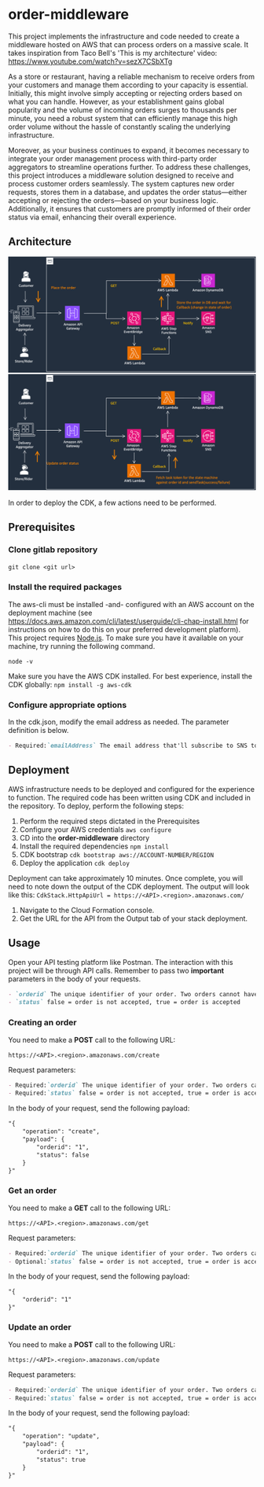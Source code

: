 # order-middleware
This project implements the infrastructure and code needed to create a middleware hosted on AWS that can process orders on a massive scale. It takes inspiration from Taco Bell's 'This is my architecture' video: https://www.youtube.com/watch?v=sezX7CSbXTg

As a store or restaurant, having a reliable mechanism to receive orders from your customers and manage them according to your capacity is essential. Initially, this might involve simply accepting or rejecting orders based on what you can handle. However, as your establishment gains global popularity and the volume of incoming orders surges to thousands per minute, you need a robust system that can efficiently manage this high order volume without the hassle of constantly scaling the underlying infrastructure.

Moreover, as your business continues to expand, it becomes necessary to integrate your order management process with third-party order aggregators to streamline operations further. To address these challenges, this project introduces a middleware solution designed to receive and process customer orders seamlessly. The system captures new order requests, stores them in a database, and updates the order status—either accepting or rejecting the orders—based on your business logic. Additionally, it ensures that customers are promptly informed of their order status via email, enhancing their overall experience.

## Architecture
![Alt text](./architecture1.png?raw=true "Architecture")
![Alt text](./architecture2.png?raw=true "Architecture")

In order to deploy the CDK, a few actions need to be performed.
## Prerequisites
### Clone gitlab repository 
`git clone <git url>`

### Install the required packages
The aws-cli must be installed -and- configured with an AWS account on the deployment machine (see https://docs.aws.amazon.com/cli/latest/userguide/cli-chap-install.html for instructions on how to do this on your preferred development platform).
This project requires [Node.js](http://nodejs.org/). To make sure you have it available on your machine, try running the following command.

```shell
node -v
```

Make sure you have the AWS CDK installed. For best experience, install the CDK globally: `npm install -g aws-cdk`

### Configure appropriate options
In the cdk.json, modify the email address as needed. The parameter definition is below.

```markdown
- Required:`emailAddress` The email address that'll subscribe to SNS topic on which the order status is updated.
```
## Deployment
AWS infrastructure needs to be deployed and configured for the experience to function. The required code has been written using CDK and included in the repository. To deploy, perform the following steps:

1. Perform the required steps dictated in the Prerequisites
2. Configure your AWS credentials `aws configure`
3. CD into the **order-middleware** directory
4. Install the required dependencies `npm install`
5. CDK bootstrap `cdk bootstrap aws://ACCOUNT-NUMBER/REGION`
6. Deploy the application `cdk deploy`

Deployment can take approximately 10 minutes. Once complete, you will need to note down the output of the CDK deployment. The output will look like this: 
`CdkStack.HttpApiUrl = https://<API>.<region>.amazonaws.com/`

1. Navigate to the Cloud Formation console.
2. Get the URL for the API from the Output tab of your stack deployment.

## Usage
Open your API testing platform like Postman. The interaction with this project will be through API calls. Remember to pass two **important** parameters in the body of your requests.
```markdown
- `orderid` The unique identifier of your order. Two orders cannot have the same orderid
- `status` false = order is not accepted, true = order is accepted
```

### Creating an order
You need to make a **POST** call to the following URL:
```shell
https://<API>.<region>.amazonaws.com/create
```
Request parameters:
```markdown
- Required:`orderid` The unique identifier of your order. Two orders cannot have the same orderid
- Required:`status` false = order is not accepted, true = order is accepted
```
In the body of your request, send the following payload:
```shell
"{
    "operation": "create",
    "payload": {
        "orderid": "1",
        "status": false
    }
}"
```
### Get an order
You need to make a **GET** call to the following URL:
```shell
https://<API>.<region>.amazonaws.com/get
```
Request parameters:
```markdown
- Required:`orderid` The unique identifier of your order. Two orders cannot have the same orderid
- Optional:`status` false = order is not accepted, true = order is accepted
```
In the body of your request, send the following payload:
```shell
"{
    "orderid": "1"
}"
```
### Update an order
You need to make a **POST** call to the following URL:
```shell
https://<API>.<region>.amazonaws.com/update
```
Request parameters:
```markdown
- Required:`orderid` The unique identifier of your order. Two orders cannot have the same orderid
- Required:`status` false = order is not accepted, true = order is accepted
```
In the body of your request, send the following payload:
```shell
"{
    "operation": "update",
    "payload": {
        "orderid": "1",
        "status": true
    }
}"
```